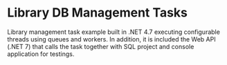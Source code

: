 # Library DB Management Tasks

Library management task example built in .NET 4.7  executing configurable threads using queues and workers. In addition, it is included the Web API (.NET 7) that calls the task together with SQL project and console application for testings.
